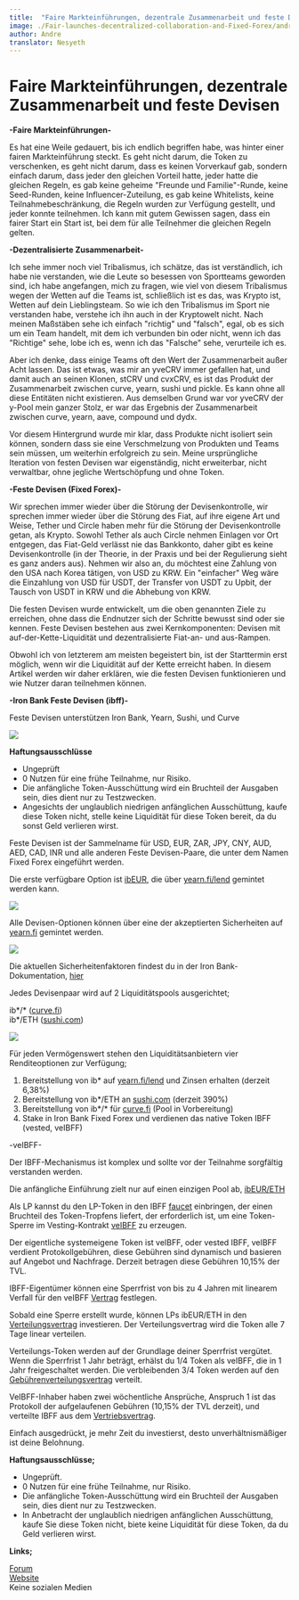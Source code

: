 ```yaml
---
title:  "Faire Markteinführungen, dezentrale Zusammenarbeit und feste Devisen"
image: ./Fair-launches-decentralized-collaboration-and-Fixed-Forex/andre-hero.png
author: Andre
translator: Nesyeth
---
```


# Faire Markteinführungen, dezentrale Zusammenarbeit und feste Devisen

**\-Faire Markteinführungen-**

Es hat eine Weile gedauert, bis ich endlich begriffen habe, was hinter einer fairen Markteinführung steckt. Es geht nicht darum, die Token zu verschenken, es geht nicht darum, dass es keinen Vorverkauf gab, sondern einfach darum, dass jeder den gleichen Vorteil hatte, jeder hatte die gleichen Regeln, es gab keine geheime "Freunde und Familie"-Runde, keine Seed-Runden, keine Influencer-Zuteilung, es gab keine Whitelists, keine Teilnahmebeschränkung, die Regeln wurden zur Verfügung gestellt, und jeder konnte teilnehmen. Ich kann mit gutem Gewissen sagen, dass ein fairer Start ein Start ist, bei dem für alle Teilnehmer die gleichen Regeln gelten.

**\-Dezentralisierte Zusammenarbeit-**

Ich sehe immer noch viel Tribalismus, ich schätze, das ist verständlich, ich habe nie verstanden, wie die Leute so besessen von Sportteams geworden sind, ich habe angefangen, mich zu fragen, wie viel von diesem Tribalismus wegen der Wetten auf die Teams ist, schließlich ist es das, was Krypto ist, Wetten auf dein Lieblingsteam. So wie ich den Tribalismus im Sport nie verstanden habe, verstehe ich ihn auch in der Kryptowelt nicht. Nach meinen Maßstäben sehe ich einfach "richtig" und "falsch", egal, ob es sich um ein Team handelt, mit dem ich verbunden bin oder nicht, wenn ich das "Richtige" sehe, lobe ich es, wenn ich das "Falsche" sehe, verurteile ich es.

Aber ich denke, dass einige Teams oft den Wert der Zusammenarbeit außer Acht lassen. Das ist etwas, was mir an yveCRV immer gefallen hat, und damit auch an seinen Klonen, stCRV und cvxCRV, es ist das Produkt der Zusammenarbeit zwischen curve, yearn, sushi und pickle. Es kann ohne all diese Entitäten nicht existieren. Aus demselben Grund war vor yveCRV der y-Pool mein ganzer Stolz, er war das Ergebnis der Zusammenarbeit zwischen curve, yearn, aave, compound und dydx.

Vor diesem Hintergrund wurde mir klar, dass Produkte nicht isoliert sein können, sondern dass sie eine Verschmelzung von Produkten und Teams sein müssen, um weiterhin erfolgreich zu sein. Meine ursprüngliche Iteration von festen Devisen war eigenständig, nicht erweiterbar, nicht verwaltbar, ohne jegliche Wertschöpfung und ohne Token.

**\-Feste Devisen (Fixed Forex)-**

Wir sprechen immer wieder über die Störung der Devisenkontrolle, wir sprechen immer wieder über die Störung des Fiat, auf ihre eigene Art und Weise, Tether und Circle haben mehr für die Störung der Devisenkontrolle getan, als Krypto. Sowohl Tether als auch Circle nehmen Einlagen vor Ort entgegen, das Fiat-Geld verlässt nie das Bankkonto, daher gibt es keine Devisenkontrolle (in der Theorie, in der Praxis und bei der Regulierung sieht es ganz anders aus). Nehmen wir also an, du möchtest eine Zahlung von den USA nach Korea tätigen, von USD zu KRW. Ein "einfacher" Weg wäre die Einzahlung von USD für USDT, der Transfer von USDT zu Upbit, der Tausch von USDT in KRW und die Abhebung von KRW.

Die festen Devisen wurde entwickelt, um die oben genannten Ziele zu erreichen, ohne dass die Endnutzer sich der Schritte bewusst sind oder sie kennen. Feste Devisen bestehen aus zwei Kernkomponenten: Devisen mit auf-der-Kette-Liquidität und dezentralisierte Fiat-an- und aus-Rampen.

Obwohl ich von letzterem am meisten begeistert bin, ist der Starttermin erst möglich, wenn wir die Liquidität auf der Kette erreicht haben. In diesem Artikel werden wir daher erklären, wie die festen Devisen funktionieren und wie Nutzer daran teilnehmen können.

**\-Iron Bank Feste Devisen (ibff)-**

Feste Devisen unterstützen Iron Bank, Yearn, Sushi, und Curve

![](image1.jpg?w=500&h=500)

**Haftungsausschlüsse**

- Ungeprüft
- 0 Nutzen für eine frühe Teilnahme, nur Risiko.
- Die anfängliche Token-Ausschüttung wird ein Bruchteil der Ausgaben sein, dies dient nur zu Testzwecken.
- Angesichts der unglaublich niedrigen anfänglichen Ausschüttung, kaufe diese Token nicht, stelle keine Liquidität für diese Token bereit, da du sonst Geld verlieren wirst.

Feste Devisen ist der Sammelname für USD, EUR, ZAR, JPY, CNY, AUD, AED, CAD, INR und alle anderen Feste Devisen-Paare, die unter dem Namen Fixed Forex eingeführt werden.

Die erste verfügbare Option ist [ibEUR](https://www.coingecko.com/en/coins/iron-bank-euro), die über [yearn.fi/lend](https://yearn.fi/lend) gemintet werden kann.

![](image2.png?w=700&h=194)

Alle Devisen-Optionen können über eine der akzeptierten Sicherheiten auf [yearn.fi](https://yearn.fi/lend) gemintet werden.

![](image3.png?w=645&h=874)

Die aktuellen Sicherheitenfaktoren findest du in der Iron Bank-Dokumentation, [hier](https://docs.cream.finance/iron-bank/collateral-and-reserve-factor)

Jedes Devisenpaar wird auf 2 Liquiditätspools ausgerichtet;

ib\*/\* ([curve.fi](https://curve.fi/))  
ib\*/ETH ([sushi.com](https://sushi.com/))

![](image4.png?w=700&h=243)

Für jeden Vermögenswert stehen den Liquiditätsanbietern vier Renditeoptionen zur Verfügung;

1.  Bereitstellung von ib* auf [yearn.fi/lend](https://yearn.fi/lend) und Zinsen erhalten (derzeit 6,38%)
2.  Bereitstellung von ib\*/ETH an [sushi.com](https://sushi.com/) (derzeit 390%)
3.  Bereitstellung von ib\*/\* für [curve.fi](https://curve.fi/) (Pool in Vorbereitung)
4.  Stake in Iron Bank Fixed Forex und verdienen das native Token IBFF (vested, veIBFF)

\-veIBFF-

Der IBFF-Mechanismus ist komplex und sollte vor der Teilnahme sorgfältig verstanden werden.

Die anfängliche Einführung zielt nur auf einen einzigen Pool ab, [ibEUR/ETH](https://analytics.sushi.com/tokens/0x96e61422b6a9ba0e068b6c5add4ffabc6a4aae27)

Als LP kannst du den LP-Token in den IBFF [faucet](https://etherscan.io/address/0x7d254d9adc588126edaee52a1029278180a802e8) einbringen, der einen Bruchteil des Token-Tropfens liefert, der erforderlich ist, um eine Token-Sperre im Vesting-Kontrakt [veIBFF](https://etherscan.io/address/0x4d0518c9136025903751209ddddf6c67067357b1) zu erzeugen.

Der eigentliche systemeigene Token ist veIBFF, oder vested IBFF, veIBFF verdient Protokollgebühren, diese Gebühren sind dynamisch und basieren auf Angebot und Nachfrage. Derzeit betragen diese Gebühren 10,15% der TVL.

IBFF-Eigentümer können eine Sperrfrist von bis zu 4 Jahren mit linearem Verfall für den veIBFF [Vertrag](https://etherscan.io/address/0x4d0518c9136025903751209ddddf6c67067357b1) festlegen.

Sobald eine Sperre erstellt wurde, können LPs ibEUR/ETH in den [Verteilungsvertrag](https://etherscan.io/address/0x1da8a6fe33bd35b99505d67843eec9fa124f2d4b) investieren. Der Verteilungsvertrag wird die Token alle 7 Tage linear verteilen.

Verteilungs-Token werden auf der Grundlage deiner Sperrfrist vergütet. Wenn die Sperrfrist 1 Jahr beträgt, erhälst du 1/4 Token als veIBFF, die in 1 Jahr freigeschaltet werden. Die verbleibenden 3/4 Token werden auf den [Gebührenverteilungsvertrag](https://etherscan.io/address/0x83893c4a42f8654c2dd4ff7b4a7cd0e33ae8c859) verteilt.

VeIBFF-Inhaber haben zwei wöchentliche Ansprüche, Anspruch 1 ist das Protokoll der aufgelaufenen Gebühren (10,15% der TVL derzeit), und verteilte IBFF aus dem [Vertriebsvertrag](https://etherscan.io/address/0x83893c4a42f8654c2dd4ff7b4a7cd0e33ae8c859).

Einfach ausgedrückt, je mehr Zeit du investierst, desto unverhältnismäßiger ist deine Belohnung.

**Haftungsausschlüsse;** 

- Ungeprüft.
- 0 Nutzen für eine frühe Teilnahme, nur Risiko.
- Die anfängliche Token-Ausschüttung wird ein Bruchteil der Ausgaben sein, dies dient nur zu Testzwecken.
- In Anbetracht der unglaublich niedrigen anfänglichen Ausschüttung, kaufe Sie diese Token nicht, biete keine Liquidität für diese Token, da du Geld verlieren wirst.

**Links;**

[Forum](https://gov.yearn.finance/c/projects/fixed-forex/26)  
[Website](https://yearn.fi/lend)  
Keine sozialen Medien

